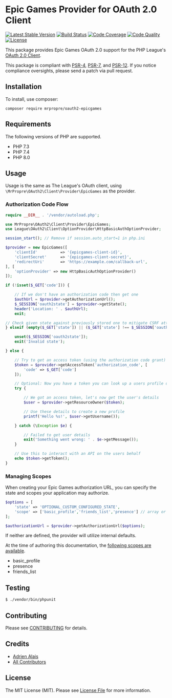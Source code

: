 # Epic Games Provider for OAuth 2.0 Client
[![Latest Stable Version](https://img.shields.io/packagist/v/mrpropre/oauth2-epicgames.svg)](https://packagist.org/packages/mrpropre/oauth2-epicgames)
[![Build Status](https://img.shields.io/travis/MrPropre/oauth2-epicgames.svg)](https://travis-ci.org/MrPropre/oauth2-epicgames)
[![Code Coverage](https://img.shields.io/coveralls/MrPropre/oauth2-epicgames.svg)](https://coveralls.io/r/MrPropre/oauth2-epicgames)
[![Code Quality](https://img.shields.io/scrutinizer/g/MrPropre/oauth2-epicgames.svg)](https://scrutinizer-ci.com/g/MrPropre/oauth2-epicgames/)
[![License](https://img.shields.io/packagist/l/mrpropre/oauth2-epicgames.svg)](LICENSE)

This package provides Epic Games OAuth 2.0 support for the PHP League's [OAuth 2.0 Client](https://github.com/thephpleague/oauth2-client).

This package is compliant with [PSR-4][], [PSR-7][], and [PSR-12][]. If you notice compliance oversights,
please send a patch via pull request.

[PSR-4]: https://github.com/php-fig/fig-standards/blob/master/accepted/PSR-4-autoloader.md
[PSR-7]: https://github.com/php-fig/fig-standards/blob/master/accepted/PSR-7-http-message.md
[PSR-12]: https://github.com/php-fig/fig-standards/blob/master/accepted/PSR-12-extended-coding-style-guide.md

## Installation

To install, use composer:

```
composer require mrpropre/oauth2-epicgames
```

## Requirements

The following versions of PHP are supported.

* PHP 7.3
* PHP 7.4
* PHP 8.0

## Usage

Usage is the same as The League's OAuth client, using `\MrPropre\OAuth2\Client\Provider\EpicGames` as the provider.

### Authorization Code Flow

```php
require __DIR__ . '/vendor/autoload.php';

use MrPropre\OAuth2\Client\Provider\EpicGames;
use League\OAuth2\Client\OptionProvider\HttpBasicAuthOptionProvider;

session_start(); // Remove if session.auto_start=1 in php.ini

$provider = new EpicGames([
    'clientId'          => '{epicgames-client-id}',
    'clientSecret'      => '{epicgames-client-secret}',
    'redirectUri'       => 'https://example.com/callback-url',
], [
    'optionProvider' => new HttpBasicAuthOptionProvider()
]);

if (!isset($_GET['code'])) {

    // If we don't have an authorization code then get one
    $authUrl = $provider->getAuthorizationUrl();
    $_SESSION['oauth2state'] = $provider->getState();
    header('Location: ' . $authUrl);
    exit;

// Check given state against previously stored one to mitigate CSRF attack
} elseif (empty($_GET['state']) || ($_GET['state'] !== $_SESSION['oauth2state'])) {

    unset($_SESSION['oauth2state']);
    exit('Invalid state');

} else {

    // Try to get an access token (using the authorization code grant)
    $token = $provider->getAccessToken('authorization_code', [
        'code' => $_GET['code']
    ]);

    // Optional: Now you have a token you can look up a users profile data
    try {

        // We got an access token, let's now get the user's details
        $user = $provider->getResourceOwner($token);

        // Use these details to create a new profile
        printf('Hello %s!', $user->getUsername());

    } catch (\Exception $e) {

        // Failed to get user details
        exit('Something went wrong: ' . $e->getMessage());
    }

    // Use this to interact with an API on the users behalf
    echo $token->getToken();
}
```

### Managing Scopes

When creating your Epic Games authorization URL, you can specify the state and scopes your application may authorize.

```php
$options = [
    'state' => 'OPTIONAL_CUSTOM_CONFIGURED_STATE',
    'scope' => ['basic_profile','friends_list','presence'] // array or string
];

$authorizationUrl = $provider->getAuthorizationUrl($options);
```
If neither are defined, the provider will utilize internal defaults.

At the time of authoring this documentation, the [following scopes are available](https://dev.epicgames.com/docs/services/en-US/EpicAccountServices/GettingStarted/index.html#applicationpermissions).

- basic_profile
- presence
- friends_list

## Testing

``` bash
$ ./vendor/bin/phpunit
```

## Contributing

Please see [CONTRIBUTING](https://github.com/MrPropre/oauth2-epicgames/blob/master/CONTRIBUTING.md) for details.


## Credits

- [Adrien Alais](https://github.com/MrPropre)
- [All Contributors](https://github.com/MrPropre/oauth2-epicgames/contributors)


## License

The MIT License (MIT). Please see [License File](https://github.com/MrPropre/oauth2-epicgames/blob/master/LICENSE) for more information.